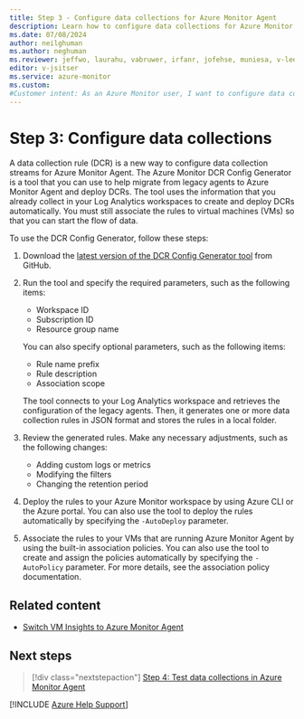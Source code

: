 ```yaml
---
title: Step 3 - Configure data collections for Azure Monitor Agent
description: Learn how to configure data collections for Azure Monitor Agent so that you can migrate from the legacy Log Analytics agent.
ms.date: 07/08/2024
author: neilghuman
ms.author: neghuman
ms.reviewer: jeffwo, laurahu, vabruwer, irfanr, jofehse, muniesa, v-leedennis
editor: v-jsitser
ms.service: azure-monitor
ms.custom: 
#Customer intent: As an Azure Monitor user, I want to configure data collections for Azure Monitor Agent so that I can migrate from the legacy Log Analytics agent.
---
```

# Step 3: Configure data collections

A data collection rule (DCR) is a new way to configure data collection streams for Azure Monitor Agent. The Azure Monitor DCR Config Generator is a tool that you can use to help migrate from legacy agents to Azure Monitor Agent and deploy DCRs. The tool uses the information that you already collect in your Log Analytics workspaces to create and deploy DCRs automatically. You must still associate the rules to virtual machines (VMs) so that you can start the flow of data.

To use the DCR Config Generator, follow these steps:

1. Download the [latest version of the DCR Config Generator tool](https://github.com/microsoft/AzureMonitorCommunity/tree/master/Azure%20Services/Azure%20Monitor/Agents/Migration%20Tools/DCR%20Config%20Generator) from GitHub.

1. Run the tool and specify the required parameters, such as the following items:

   - Workspace ID
   - Subscription ID
   - Resource group name

   You can also specify optional parameters, such as the following items:

   - Rule name prefix
   - Rule description
   - Association scope

   The tool connects to your Log Analytics workspace and retrieves the configuration of the legacy agents. Then, it generates one or more data collection rules in JSON format and stores the rules in a local folder.

1. Review the generated rules. Make any necessary adjustments, such as the following changes:

   - Adding custom logs or metrics
   - Modifying the filters
   - Changing the retention period

1. Deploy the rules to your Azure Monitor workspace by using Azure CLI or the Azure portal. You can also use the tool to deploy the rules automatically by specifying the `-AutoDeploy` parameter.

1. Associate the rules to your VMs that are running Azure Monitor Agent by using the built-in association policies. You can also use the tool to create and assign the policies automatically by specifying the `-AutoPolicy` parameter. For more details, see the association policy documentation.

## Related content

- [Switch VM Insights to Azure Monitor Agent]()

## Next steps

> [!div class="nextstepaction"]
> [Step 4: Test data collections in Azure Monitor Agent](step-4-test-data-collections-azure-monitor-agent.md)

[!INCLUDE [Azure Help Support](../../../../includes/azure-help-support.md)]
